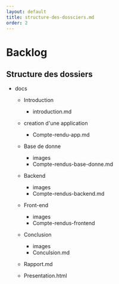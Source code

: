 ```yaml
---
layout: default
title: structure-des-dossciers.md
order: 2
---
```


# Backlog

<!-- new slide -->

## Structure des dossiers

<!-- note -->

- docs 
  - Introduction
    - introduction.md

  - creation d'une application
    - Compte-rendu-app.md
  - Base de donne
    - images
    - Compte-rendus-base-donne.md
  - Backend
    - images
    - Compte-rendus-backend.md
  - Front-end
    - images
    - Compte-rendus-frontend
  - Conclusion
    - images
    - Conculsion.md
  - Rapport.md
  - Presentation.html

<!-- new slide -->